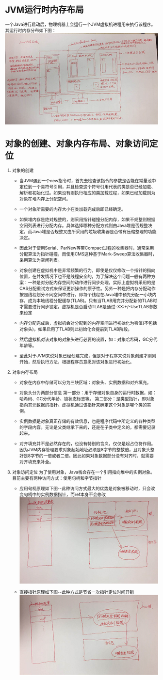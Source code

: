 # JVM运行时内存布局
一个Java进行启动后，物理机器上会运行一个JVM虚拟机进程用来执行该程序。其运行时内存分布如下图：
![](image/JVM运行时内存分布.png)

# 对象的创建、对象内存布局、对象访问定位
1. 对象的创建
    - 当JVM遇到一个new指令时，首先去检查该指令的参数是否能在常量池中定位到一个类符号引用，并且检查这个符号引用代表的类是否已经加载、解析和初始化过。如果没有则执行相应的类加载过程，如果已经加载则为对象在堆内存上分配空间。
    
    - 一个对象所需要的内存大小在类加载完成后即已经确定。
    
    - 如果堆内存是绝对规整的，则采用指针碰撞分配内存，如果不规整则根据空闲列表进行分配内存。具体选择哪种分配方式则由Java堆是否规整决定，而Java堆是否规整又由所采用的垃圾收集器是否带有压缩整理的功能决定。
    
    - 因此对于使用Serial、ParNew等带Compact过程的收集器时，通常采用分配算法为指针碰撞，而使用CMS这种基于Mark-Sweep算法收集器时，采用算法为空闲列表。
    
    - 对象创建在虚拟机中是非常频繁的行为，即使是仅仅修改一个指针的指向位置，在并发情况下也不是线程安全的，为了解决这个问题一般有两种方案：一种是对分配内存空间的动作进行同步处理，实际上虚拟机采用的是CAS分配重试方式来保证更新操作的原子性。另外一种是把内存分配动作按照线程划分不同空间中进行，即每个线程在Java堆中预先分配一小块内存，成为本地线程分配缓存(TLAB)。只有当TLAB用完并分配新的TLAB时才需要进行同步锁定。虚拟机是否启动TLAB是通过-XX:+/-UseTLAB参数来设定
    
    - 内存分配完成后，虚拟机会对分配到的内存空间进行初始化为零值(不包括对象头)，如果启用了TLAB则此初始化会提前到TLAB阶段。
    
    - 然后虚拟机对该对象的对象头进行必要的设置，如：对象哈希码，GC分代年龄等。
    
    - 至此对于JVM来说对象已经创建完成，但是对于程序来说对象创建才刚刚开始，然后执行<init>方法，根据程序员意愿对该对象进行初始化。
    
2. 对象内存布局
    - 对象在内存中存储可以分为三块区域：对象头、实例数据和对齐填充。
    
    - 对象头分为两部分信息    第一部分：用于存储对象自身的运行时数据，如：哈希码、GC分代年龄、锁状态标志等。    第二部分：是类型指针，即对象指向其元数据的指针。虚拟机通过该指针来确定这个对象是哪个类的实例。
    
    - 实例数据是对象真正存储的有效信息，也是程序代码中所定义的各种类型的字段内容。无论是父类继承下来的，还是在子类中定义的，都需要记录起来。
    
    - 对齐填充并不是必然存在的，也没有特别的含义，仅仅是起占位符作用。因为JVM内存管理要求对象起始地址必须是8字节的整数倍，且对象头整好是8字节的一倍或者二倍。因此如果对象数据部分没有对齐时，就需要对齐填充来补全。
    
    
3. 对象访问定位
    为了使用对象，Java栈会存在一个引用指向堆中的实例对象。目前主要有两种访问方式：使用句柄和字节指针
    - 应用句柄原理如下图--此种访问方式最大的优势是对象被移动时，只会改变句柄中的实例数据指针，而ref本身不会修改
    ![](image/对象句柄定位方式.png)
    
    - 直接指针原理如下图--此种方式是节省一次指针定位时间开销
    ![](image/对象直接指针定位方式.png)
    